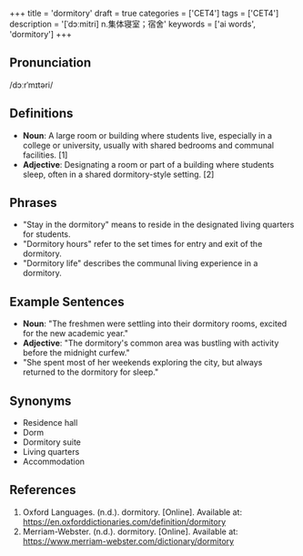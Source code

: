 +++
title = 'dormitory'
draft = true
categories = ['CET4']
tags = ['CET4']
description = '[ˈdɔːmitri] n.集体寝室；宿舍'
keywords = ['ai words', 'dormitory']
+++

## Pronunciation
/dɔːrˈmɪtəri/

## Definitions
- **Noun**: A large room or building where students live, especially in a college or university, usually with shared bedrooms and communal facilities. [1]
- **Adjective**: Designating a room or part of a building where students sleep, often in a shared dormitory-style setting. [2]

## Phrases
- "Stay in the dormitory" means to reside in the designated living quarters for students.
- "Dormitory hours" refer to the set times for entry and exit of the dormitory.
- "Dormitory life" describes the communal living experience in a dormitory.

## Example Sentences
- **Noun**: "The freshmen were settling into their dormitory rooms, excited for the new academic year."
- **Adjective**: "The dormitory's common area was bustling with activity before the midnight curfew."
- "She spent most of her weekends exploring the city, but always returned to the dormitory for sleep."

## Synonyms
- Residence hall
- Dorm
- Dormitory suite
- Living quarters
- Accommodation

## References
1. Oxford Languages. (n.d.). dormitory. [Online]. Available at: https://en.oxforddictionaries.com/definition/dormitory
2. Merriam-Webster. (n.d.). dormitory. [Online]. Available at: https://www.merriam-webster.com/dictionary/dormitory
